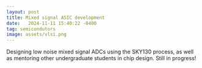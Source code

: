 ```yaml
---
layout: post
title: Mixed signal ASIC development
date:   2024-11-11 15:40:22 -0400
tag: semicondutors
image: assets/vlsi.png
---
```

Designing low noise mixed signal ADCs using the SKY130 process, as well as mentoring other undergraduate students in chip design. Still in progress!